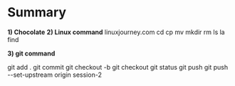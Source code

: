 # Summary

**1) Chocolate**
**2) Linux command**
linuxjourney.com
cd 
cp
mv
mkdir
rm
ls
la
find 

**3) git command**

git add .
git commit
git checkout -b
git checkout
git status
git push
git push --set-upstream origin session-2
